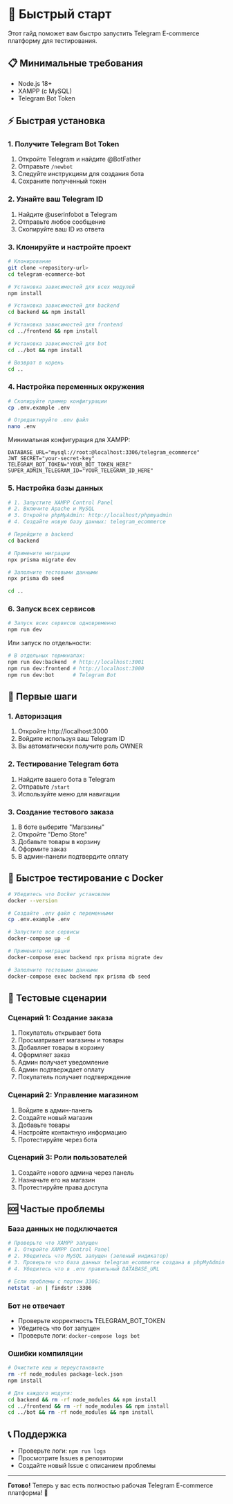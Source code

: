 # 🚀 Быстрый старт

Этот гайд поможет вам быстро запустить Telegram E-commerce платформу для тестирования.

## 📋 Минимальные требования

- Node.js 18+
- XAMPP (с MySQL)
- Telegram Bot Token

## ⚡ Быстрая установка

### 1. Получите Telegram Bot Token

1. Откройте Telegram и найдите @BotFather
2. Отправьте `/newbot`
3. Следуйте инструкциям для создания бота
4. Сохраните полученный токен

### 2. Узнайте ваш Telegram ID

1. Найдите @userinfobot в Telegram
2. Отправьте любое сообщение
3. Скопируйте ваш ID из ответа

### 3. Клонируйте и настройте проект

```bash
# Клонирование
git clone <repository-url>
cd telegram-ecommerce-bot

# Установка зависимостей для всех модулей
npm install

# Установка зависимостей для backend
cd backend && npm install

# Установка зависимостей для frontend
cd ../frontend && npm install

# Установка зависимостей для bot
cd ../bot && npm install

# Возврат в корень
cd ..
```

### 4. Настройка переменных окружения

```bash
# Скопируйте пример конфигурации
cp .env.example .env

# Отредактируйте .env файл
nano .env
```

Минимальная конфигурация для XAMPP:
```env
DATABASE_URL="mysql://root:@localhost:3306/telegram_ecommerce"
JWT_SECRET="your-secret-key"
TELEGRAM_BOT_TOKEN="YOUR_BOT_TOKEN_HERE"
SUPER_ADMIN_TELEGRAM_ID="YOUR_TELEGRAM_ID_HERE"
```

### 5. Настройка базы данных

```bash
# 1. Запустите XAMPP Control Panel
# 2. Включите Apache и MySQL
# 3. Откройте phpMyAdmin: http://localhost/phpmyadmin
# 4. Создайте новую базу данных: telegram_ecommerce

# Перейдите в backend
cd backend

# Примените миграции
npx prisma migrate dev

# Заполните тестовыми данными
npx prisma db seed

cd ..
```

### 6. Запуск всех сервисов

```bash
# Запуск всех сервисов одновременно
npm run dev
```

Или запуск по отдельности:
```bash
# В отдельных терминалах:
npm run dev:backend  # http://localhost:3001
npm run dev:frontend # http://localhost:3000  
npm run dev:bot      # Telegram Bot
```

## 🎯 Первые шаги

### 1. Авторизация

1. Откройте http://localhost:3000
2. Войдите используя ваш Telegram ID
3. Вы автоматически получите роль OWNER

### 2. Тестирование Telegram бота

1. Найдите вашего бота в Telegram
2. Отправьте `/start`
3. Используйте меню для навигации

### 3. Создание тестового заказа

1. В боте выберите "Магазины"
2. Откройте "Demo Store"
3. Добавьте товары в корзину
4. Оформите заказ
5. В админ-панели подтвердите оплату

## 🔧 Быстрое тестирование с Docker

```bash
# Убедитесь что Docker установлен
docker --version

# Создайте .env файл с переменными
cp .env.example .env

# Запустите все сервисы
docker-compose up -d

# Примените миграции
docker-compose exec backend npx prisma migrate dev

# Заполните тестовыми данными
docker-compose exec backend npx prisma db seed
```

## 📱 Тестовые сценарии

### Сценарий 1: Создание заказа
1. Покупатель открывает бота
2. Просматривает магазины и товары
3. Добавляет товары в корзину
4. Оформляет заказ
5. Админ получает уведомление
6. Админ подтверждает оплату
7. Покупатель получает подтверждение

### Сценарий 2: Управление магазином
1. Войдите в админ-панель
2. Создайте новый магазин
3. Добавьте товары
4. Настройте контактную информацию
5. Протестируйте через бота

### Сценарий 3: Роли пользователей
1. Создайте нового админа через панель
2. Назначьте его на магазин
3. Протестируйте права доступа

## 🆘 Частые проблемы

### База данных не подключается
```bash
# Проверьте что XAMPP запущен
# 1. Откройте XAMPP Control Panel
# 2. Убедитесь что MySQL запущен (зеленый индикатор)
# 3. Проверьте что база данных telegram_ecommerce создана в phpMyAdmin
# 4. Убедитесь что в .env правильный DATABASE_URL

# Если проблемы с портом 3306:
netstat -an | findstr :3306
```

### Бот не отвечает
- Проверьте корректность TELEGRAM_BOT_TOKEN
- Убедитесь что бот запущен
- Проверьте логи: `docker-compose logs bot`

### Ошибки компиляции
```bash
# Очистите кеш и переустановите
rm -rf node_modules package-lock.json
npm install

# Для каждого модуля:
cd backend && rm -rf node_modules && npm install
cd ../frontend && rm -rf node_modules && npm install  
cd ../bot && rm -rf node_modules && npm install
```

## 📞 Поддержка

- Проверьте логи: `npm run logs`
- Просмотрите Issues в репозитории
- Создайте новый Issue с описанием проблемы

---

**Готово!** Теперь у вас есть полностью рабочая Telegram E-commerce платформа! 🎉
